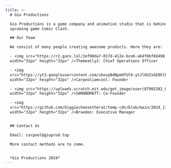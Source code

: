 ```yaml
---
title: >-
  # Gio Productions

  Gio Productions is a game company and animation studio that is behind the
  upcoming game Comic Clash.

  ## Our Team

  We consist of many people creating awesome products. Here they are:

  - <img src="https://r2.guns.lol/2ef90da7-017d-412e-bce6-a64f8bf68498.jpeg"
  width="32px" height="32px" />Themeatly2: Chief Operations Officer

  - <img
  src="https://yt3.googleusercontent.com/uhoxpBdNpmdfUl6-ytJl6UZxGE8klbFqmM2UUW0IbjE3TCkFOXgHsMg1Mlq_aBVfFFwqQx6AsA=s160-c-k-c0x00ffffff-no-rj"
  width="32px" height="32px" />Carpooliamcool: Founder

  - <img src="https://uploads.scratch.mit.edu/get_image/user/87902382_60x60.png"
  width="32px" height="32px" />SAMANDMATT: Co-Founder

  - <img
  src="https://github.com/biggiecheesetherat/temp-cdn/blob/main/2024_11_19_109_Kleki.png?raw=true"
  width="32px" height="32px" />Braeden: Executive Manager


  ## Contact Us

  Email: carpool@gioprod.top

  More contact methods are to come.


  *Gio Productions 2024*
---
```

